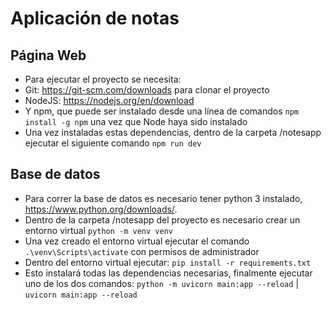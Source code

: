 # Aplicación de notas
## Página Web
- Para ejecutar el proyecto se necesita:
- Git: https://git-scm.com/downloads para clonar el proyecto
- NodeJS: https://nodejs.org/en/download
- Y npm, que puede ser instalado desde una línea de comandos ```npm install -g npm``` una vez que Node haya sido instalado
- Una vez instaladas estas dependencias, dentro de la carpeta /notesapp ejecutar el siguiente comando ```npm run dev```
## Base de datos
- Para correr la base de datos es necesario tener python 3 instalado, https://www.python.org/downloads/.
- Dentro de la carpeta /notesapp del proyecto es necesario crear un entorno virtual ```python -m venv venv```
- Una vez creado el entorno virtual ejecutar el comando ```.\venv\Scripts\activate``` con permisos de administrador
- Dentro del entorno virtual ejecutar: ```pip install -r requirements.txt```
- Esto instalará todas las dependencias necesarias, finalmente ejecutar uno de los dos comandos: 
  ```python -m uvicorn main:app --reload``` | ```uvicorn main:app --reload```
  
